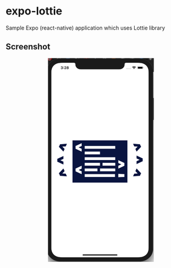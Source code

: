 # expo-lottie

Sample Expo (react-native) application which uses Lottie library

## Screenshot

<div align="center">
  <img src="https://github.com/maxgfr/expo-lottie/blob/master/.github/screenshot.png" height="540" width="280"/>
</div>
